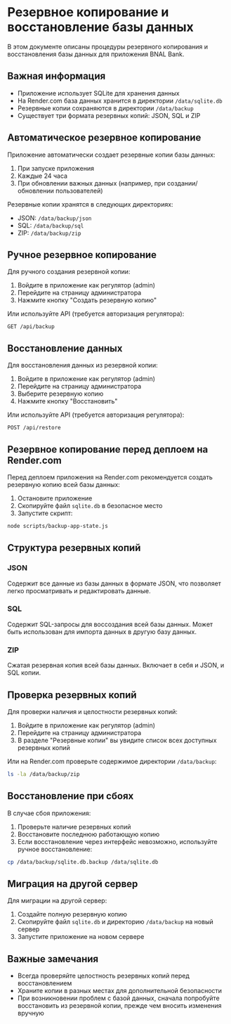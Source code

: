 # Резервное копирование и восстановление базы данных

В этом документе описаны процедуры резервного копирования и восстановления базы данных для приложения BNAL Bank.

## Важная информация

- Приложение использует SQLite для хранения данных
- На Render.com база данных хранится в директории `/data/sqlite.db`
- Резервные копии сохраняются в директории `/data/backup`
- Существует три формата резервных копий: JSON, SQL и ZIP

## Автоматическое резервное копирование

Приложение автоматически создает резервные копии базы данных:

1. При запуске приложения
2. Каждые 24 часа
3. При обновлении важных данных (например, при создании/обновлении пользователей)

Резервные копии хранятся в следующих директориях:
- JSON: `/data/backup/json`
- SQL: `/data/backup/sql`
- ZIP: `/data/backup/zip`

## Ручное резервное копирование

Для ручного создания резервной копии:

1. Войдите в приложение как регулятор (admin)
2. Перейдите на страницу администратора
3. Нажмите кнопку "Создать резервную копию"

Или используйте API (требуется авторизация регулятора):
```
GET /api/backup
```

## Восстановление данных

Для восстановления данных из резервной копии:

1. Войдите в приложение как регулятор (admin)
2. Перейдите на страницу администратора
3. Выберите резервную копию
4. Нажмите кнопку "Восстановить"

Или используйте API (требуется авторизация регулятора):
```
POST /api/restore
```

## Резервное копирование перед деплоем на Render.com

Перед деплоем приложения на Render.com рекомендуется создать резервную копию всей базы данных:

1. Остановите приложение
2. Скопируйте файл `sqlite.db` в безопасное место
3. Запустите скрипт:
```bash
node scripts/backup-app-state.js
```

## Структура резервных копий

### JSON
Содержит все данные из базы данных в формате JSON, что позволяет легко просматривать и редактировать данные.

### SQL
Содержит SQL-запросы для воссоздания всей базы данных. Может быть использован для импорта данных в другую базу данных.

### ZIP
Сжатая резервная копия всей базы данных. Включает в себя и JSON, и SQL копии.

## Проверка резервных копий

Для проверки наличия и целостности резервных копий:

1. Войдите в приложение как регулятор (admin)
2. Перейдите на страницу администратора
3. В разделе "Резервные копии" вы увидите список всех доступных резервных копий

Или на Render.com проверьте содержимое директории `/data/backup`:
```bash
ls -la /data/backup/zip
```

## Восстановление при сбоях

В случае сбоя приложения:

1. Проверьте наличие резервных копий
2. Восстановите последнюю работающую копию
3. Если восстановление через интерфейс невозможно, используйте ручное восстановление:
```bash
cp /data/backup/sqlite.db.backup /data/sqlite.db
```

## Миграция на другой сервер

Для миграции на другой сервер:

1. Создайте полную резервную копию
2. Скопируйте файл `sqlite.db` и директорию `/data/backup` на новый сервер
3. Запустите приложение на новом сервере

## Важные замечания

- Всегда проверяйте целостность резервных копий перед восстановлением
- Храните копии в разных местах для дополнительной безопасности
- При возникновении проблем с базой данных, сначала попробуйте восстановить из резервной копии, прежде чем вносить изменения вручную